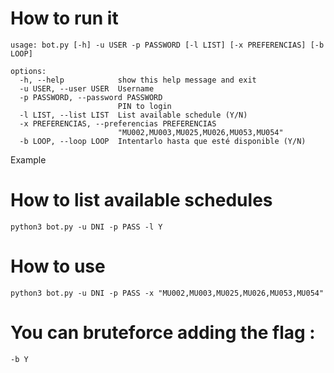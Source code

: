 # How to run it

```
usage: bot.py [-h] -u USER -p PASSWORD [-l LIST] [-x PREFERENCIAS] [-b LOOP]

options:
  -h, --help            show this help message and exit
  -u USER, --user USER  Username
  -p PASSWORD, --password PASSWORD
                        PIN to login
  -l LIST, --list LIST  List available schedule (Y/N)
  -x PREFERENCIAS, --preferencias PREFERENCIAS
                        "MU002,MU003,MU025,MU026,MU053,MU054"
  -b LOOP, --loop LOOP  Intentarlo hasta que esté disponible (Y/N)
```

Example 

# How to list available schedules
```
python3 bot.py -u DNI -p PASS -l Y
```

# How to use
```
python3 bot.py -u DNI -p PASS -x "MU002,MU003,MU025,MU026,MU053,MU054"
```

# You can bruteforce adding the flag :

```
-b Y
```
